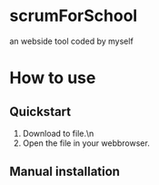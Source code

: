 # scrumForSchool
an webside tool coded by myself 


# How to use
## Quickstart
1.  Download to file.\n
2.  Open the file in your webbrowser.

## Manual installation
